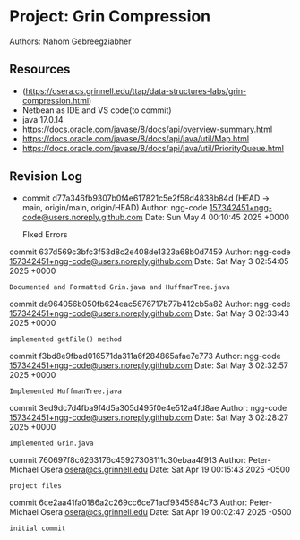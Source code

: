 # Project: Grin Compression

Authors: Nahom Gebreegziabher

## Resources

*  (https://osera.cs.grinnell.edu/ttap/data-structures-labs/grin-compression.html)
*  Netbean as IDE and VS code(to commit)
*  java 17.0.14
*  https://docs.oracle.com/javase/8/docs/api/overview-summary.html
*  https://docs.oracle.com/javase/8/docs/api/java/util/Map.html
* https://docs.oracle.com/javase/8/docs/api/java/util/PriorityQueue.html

## Revision Log

*   commit d77a346fb9307b0f4e617821c5e2f58d4838b84d (HEAD -> main, origin/main, origin/HEAD)
Author: ngg-code <157342451+ngg-code@users.noreply.github.com>
Date:   Sun May 4 00:10:45 2025 +0000

    FIxed Errors

commit 637d569c3bfc3f53d8c2e408de1323a68b0d7459
Author: ngg-code <157342451+ngg-code@users.noreply.github.com>
Date:   Sat May 3 02:54:05 2025 +0000

    Documented and Formatted Grin.java and HuffmanTree.java

commit da964056b050fb624eac5676717b77b412cb5a82
Author: ngg-code <157342451+ngg-code@users.noreply.github.com>
Date:   Sat May 3 02:33:43 2025 +0000

    implemented getFile() method

commit f3bd8e9fbad016571da311a6f284865afae7e773
Author: ngg-code <157342451+ngg-code@users.noreply.github.com>
Date:   Sat May 3 02:32:57 2025 +0000

    Implemented HuffmanTree.java

commit 3ed9dc7d4fba9f4d5a305d495f0e4e512a4fd8ae
Author: ngg-code <157342451+ngg-code@users.noreply.github.com>
Date:   Sat May 3 02:28:27 2025 +0000

    Implemented Grin.java

commit 760697f8c6263176c45927308111c30ebaa4f913
Author: Peter-Michael Osera <osera@cs.grinnell.edu>
Date:   Sat Apr 19 00:15:43 2025 -0500

    project files

commit 6ce2aa41fa0186a2c269cc6ce71acf9345984c73
Author: Peter-Michael Osera <osera@cs.grinnell.edu>
Date:   Sat Apr 19 00:02:47 2025 -0500

    initial commit
